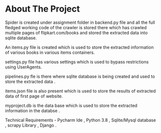 # About The Project

Spider is created under assignment folder in backend.py file and all the full fledged working code of the crawler is stored there which has crawled multiple pages of flipkart.com/books and stored the extracted data into sqlite database.

An items.py file is created which is used to store the extracted information of various books in various items containers.

settings.py file has various settings which is used to bypass restrictions using UserAgents.

pipelines.py fle is there where sqlite database is being created and used to store the  extracted data .

items.json file is also present which is used to store the results of extracted data of first page of website.

myproject.db is the data base which is used to store the extracted information in the databse .

Technical Requirements - Pycharm Ide , Python 3.8 , Sqlite/Mysql database , scrapy Library , Django .
